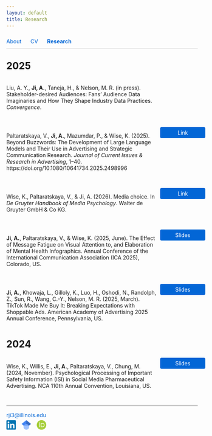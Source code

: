 ```yaml
---
layout: default
title: Research
---
```

<nav style="padding: 10px 0; border-bottom: 1px solid #ddd; margin-bottom: 20px;">
  <a href="/" style="margin-right: 20px; text-decoration: none; color: #0366d6; font-weight: normal;">About</a>
  <a href="/cv" style="margin-right: 20px; text-decoration: none; color: #0366d6; font-weight: normal;">CV</a>
  <a href="/research" style="text-decoration: none; color: #0366d6; font-weight: bold;">Research</a>
</nav>

<!-- 2025 Section -->
<h2 style="font-weight: bold; font-size: 1.8em; margin-top: 30px;">2025</h2>

<!-- Entry — in press, no button -->
<div style="display: flex; gap: 10px; margin-bottom: 30px;">
  <div style="flex: 4;">
    <p>
      Liu, A. Y., <strong>Ji, A.</strong>, Taneja, H., & Nelson, M. R. (in press). Stakeholder-desired Audiences: Fans’ Audience Data Imaginaries and How They Shape Industry Data Practices. <em>Convergence</em>.
    </p>
  </div>
  <div style="flex: 1;"></div>
</div>

<!-- Entry -->
<div style="display: flex; gap: 10px; margin-bottom: 30px;">
  <div style="flex: 4;">
    <p>
      Paltaratskaya, V., <strong>Ji, A.</strong>, Mazumdar, P., & Wise, K. (2025). Beyond Buzzwords: The Development of Large Language Models and Their Use in Advertising and Strategic Communication Research. <em>Journal of Current Issues & Research in Advertising</em>, 1–40. https://doi.org/10.1080/10641734.2025.2498996
    </p>
  </div>
  <div style="flex: 1;">
    <a href="https://www.tandfonline.com/doi/full/10.1080/10641734.2025.2498996" target="_blank" style="padding: 6px 10px; background:#0366d6; color:#fff; text-align:center; text-decoration:none; border-radius:4px; display:block; width:100%;">Link</a>
  </div>
</div>

<!-- Entry -->
<div style="display: flex; gap: 10px; margin-bottom: 30px;">
  <div style="flex: 4;">
    <p>
      Wise, K., Paltaratskaya, V., & Ji, A. (2026). Media choice. In <em>De Gruyter Handbook of Media Psychology</em>. Walter de Gruyter GmbH & Co KG.
    </p>
  </div>
  <div style="flex: 1;">
    <a href="https://www.degruyterbrill.com/document/isbn/9783111292144/html?lang=en&srsltid=AfmBOoqtsVdTHEIyAch5CITlxk2m5v_R4I-c60aFav39g9LMsfvGetKG" target="_blank" style="padding: 6px 10px; background:#0366d6; color:#fff; text-align:center; text-decoration:none; border-radius:4px; display:block; width:100%;">Link</a>
  </div>
</div>

<!-- Entry -->
<div style="display: flex; gap: 10px; margin-bottom: 30px;">
  <div style="flex: 4;">
    <p>
      <strong>Ji, A.</strong>, Paltaratskaya, V., & Wise, K. (2025, June). The Effect of Message Fatigue on Visual Attention to, and Elaboration of Mental Health Infographics. Annual Conference of the International Communication Association (ICA 2025), Colorado, US.
    </p>
  </div>
  <div style="flex: 1;">
    <a href="https://drive.google.com/file/d/1w1f_8rztQdPX6iDoSP7jY95V_tljqdXb/view" target="_blank" style="padding: 6px 10px; background:#0366d6; color:#fff; text-align:center; text-decoration:none; border-radius:4px; display:block; width:100%;">Slides</a>
  </div>
</div>

<!-- Entry -->
<div style="display: flex; gap: 10px; margin-bottom: 30px;">
  <div style="flex: 4;">
    <p>
      <strong>Ji, A.</strong>, Khowaja, L., Gilloly, K., Luo, H., Oshodi, N., Randolph, Z., Sun, R., Wang, C.-Y., Nelson, M. R. (2025, March). TikTok Made Me Buy It: Breaking Expectations with Shoppable Ads. American Academy of Advertising 2025 Annual Conference, Pennsylvania, US.
    </p>
  </div>
  <div style="flex: 1;">
    <a href="https://drive.google.com/file/d/1XBgRulzC5uFD-EU2bVoYARhA-n2bBWt-/view" target="_blank" style="padding: 6px 10px; background:#0366d6; color:#fff; text-align:center; text-decoration:none; border-radius:4px; display:block; width:100%;">Slides</a>
  </div>
</div>


<!-- 2024 Section -->
<h2 style="font-weight: bold; font-size: 1.8em; margin-top: 30px;">2024</h2>

<!-- Entry -->
<div style="display: flex; gap: 10px; margin-bottom: 30px;">
  <div style="flex: 4;">
    <p>
      Wise, K., Willis, E., <strong>Ji, A.</strong>, Paltaratskaya, V., Chung, M. (2024, November). Psychological Processing of Important Safety Information (ISI) in Social Media Pharmaceutical Advertising. NCA 110th Annual Convention, Louisiana, US.
    </p>
  </div>
  <div style="flex: 1;">
    <a href="https://drive.google.com/file/d/19pM9HZ3-aRbNrV5HGKHXGeonas5K18jK/view?usp=sharing" target="_blank" style="padding: 6px 10px; background:#0366d6; color:#fff; text-align:center; text-decoration:none; border-radius:4px; display:block; width:100%;">Slides</a>
  </div>
</div>

---
<p style="margin-top: 15px; margin-bottom: 5px;">
  <a href="mailto:rji3@illinois.edu" style="text-decoration: none; color: #0366d6;" onmouseover="this.style.color='#0366d6'; this.style.textDecoration='none';" onmouseout="this.style.color='#0366d6'; this.style.textDecoration='none';">rji3@illinois.edu</a>
</p>


<div style="display: flex; gap: 15px; align-items: center;">
  <a href="https://www.linkedin.com/in/alice-ji-8a4b2a161/" target="_blank">
    <img src="assets/LinkedIn.png" alt="LinkedIn" width="25" height="25">
  </a>
  <a href="https://scholar.google.com/citations?hl=en&user=CVlgqCAAAAAJ" target="_blank">
    <img src="assets/GoogleScholarLogo.png" alt="Google Scholar" width="25" height="25">
  </a>
  <a href="https://orcid.org/0009-0009-3730-8272" target="_blank">
    <img src="assets/ORCID.png" alt="ORCID" width="25" height="25">
  </a>
</div>
